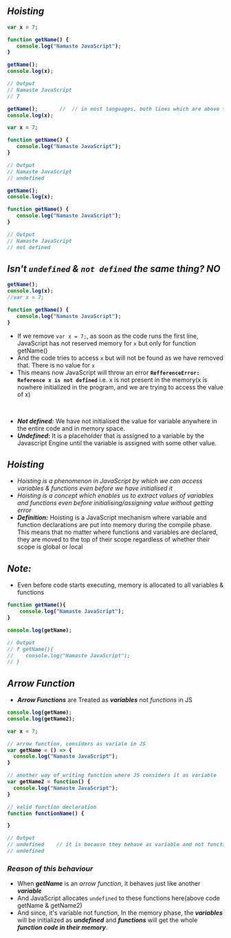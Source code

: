 ## _Hoisting_

<b>

```js
var x = 7;

function getName() {
   console.log("Namaste JavaScript");
}

getName();
console.log(x);

// Output
// Namaste JavaScript
// 7
```
```js
getName();       //  // in most languages, both lines which are above their declaration will give error. Not in JS though.
console.log(x);

var x = 7;

function getName() {
   console.log("Namaste JavaScript");
}

// Output
// Namaste JavaScript
// undefined
```
```js
getName();
console.log(x);

function getName() {
   console.log("Namaste JavaScript");
}

// Output
// Namaste JavaScript
// not defined
```

</b>

## _Isn't `undefined` & `not defined` the same thing? NO_

<b>

```js
getName();
console.log(x);
//var x = 7;

function getName() {
   console.log("Namaste JavaScript");
}
```
</b>

- If we remove `var x = 7;`, as soon as the code runs the first line, JavaScript has not reserved memory for `x` but only for function getName() 
- And the code tries to access `x` but will not be found as we have removed that. There is no value for `x`
- This means now JavaScript will throw an error **`RefferenceError: Reference x is not defined`** i.e. x is not present in the memory(x is nowhere initialized in the program, and we are trying to access the value of x)
<br>

- _**Not defined:**_ We have not initialised the value for variable anywhere in the entire code and in memory space.
- _**Undefined:**_ It is a placeholder that is assigned to a variable by the Javascript Engine until the variable is assigned with some other value.


## _Hoisting_
- _Hoisting is a phenomenon in JavaScript by which we can access variables & functions even before we have initialised it_
- _Hoisting is a concept which enables us to extract values of variables and functions even before initialising/assigning value without getting error_
- **_Definition:_** Hoisting is a JavaScript mechanism where variable and function declarations are put into memory during the compile phase. This means that no matter where functions and variables are declared, they are moved to the top of their scope regardless of whether their scope is global or local

## _Note:_
- Even before code starts executing, memory is allocated to all variables & functions

<b>

```js
function getName(){
    console.log("Namaste JavaScript");
}

console.log(getName);

// Output
// f getName(){
//    console.log("Namaste JavaScript");
// }
```
</b>




## _Arrow Function_
- _**Arrow Functions**_ are Treated as _**variables**_ not _functions_ in JS
<b>

```js
console.log(getName);
console.log(getName2);

var x = 7;

// arrow function, considers as variale in JS
var getName = () => {
  console.log("Namaste JavaScript");
}

// another way of writing function where JS considers it as variable
var getName2 = function() {
  console.log("Namaste JavaScript");
}

// valid function declaration
function functionName() {

}

// Output
// undefined    // it is because they behave as variable and not function.
// undefined
```
</b>

### _Reason of this behaviour_
- When _**getName**_ is an _arrow function_, it behaves just like another _**variable**_
- And JavaScript allocates `undefined` to these functions here(above code getName & getName2)
- And since, it's variable not function, In the memory phase, the _**variables**_ will be initialized as _**undefined**_ and _**functions**_ will get the whole **_function code in their memory_**.




















